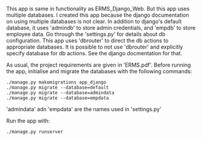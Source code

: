 This app is same in functionality as ERMS_Django_Web. But this app uses
multiple databases. I created this app because the django documentation on
using multiple databases is not clear. In addition to django's default
database, it uses 'admindb' to store admin credentials, and 'empdb' to store
employee data. Go through the 'settings.py' for details about db configuration.
This app uses 'dbrouter' to direct the db actions to appropriate databases. It
is possible to not use 'dbrouter' and explicitly specify database for db
actions. See the django docmentation for that. 

As usual, the project requirements are given in 'ERMS.pdf'. Before running the
app, initialise and migrate the databases with the following commands:

    ./manage.py makemigrations app_django
    ./manage.py migrate --database=default
    ./manage.py migrate --database=admindata
    ./manage.py migrate --database=empdata

'admindata' adn 'empdata' are the names used in 'settings.py'

Run the app with:

    ./manage.py runserver
